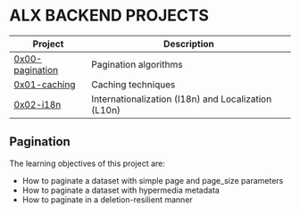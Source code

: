 # ALX BACKEND PROJECTS

| Project | Description |
| ------- | ----------- |
|[0x00-pagination](./0x00-pagination) | Pagination algorithms |
|[0x01-caching](./0x01-caching) | Caching techniques |
|[0x02-i18n](./0x02-i18n) | Internationalization (I18n) and Localization (L10n) |

## Pagination

The learning objectives of this project are:

- How to paginate a dataset with simple page and page_size parameters
- How to paginate a dataset with hypermedia metadata
- How to paginate in a deletion-resilient manner
